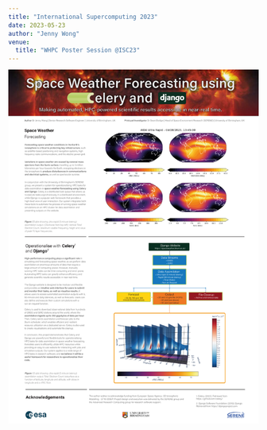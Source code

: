 ```yaml
---
title: "International Supercomputing 2023"
date: 2023-05-23
author: "Jenny Wong"
venue:
  title: "WHPC Poster Session @ISC23"
---
```


![](./isc23.png)